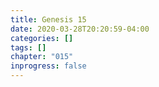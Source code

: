```yaml
---
title: Genesis 15
date: 2020-03-28T20:20:59-04:00
categories: []
tags: []
chapter: "015"
inprogress: false
---
```


